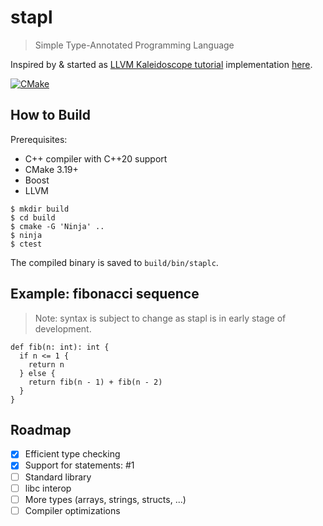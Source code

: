 # stapl

> Simple Type-Annotated Programming Language

Inspired by & started as [LLVM Kaleidoscope tutorial](https://llvm.org/docs/tutorial/) implementation [here](https://github.com/sohnryang/playground/tree/main/llvm/kaleidoscope).

[![CMake](https://github.com/sohnryang/stapl/actions/workflows/cmake.yml/badge.svg)](https://github.com/sohnryang/stapl/actions/workflows/cmake.yml)

## How to Build

Prerequisites:

- C++ compiler with C++20 support
- CMake 3.19+
- Boost
- LLVM

```shellsession
$ mkdir build
$ cd build
$ cmake -G 'Ninja' ..
$ ninja
$ ctest
```

The compiled binary is saved to `build/bin/staplc`.

## Example: fibonacci sequence

> Note: syntax is subject to change as stapl is in early stage of development.

```
def fib(n: int): int {
  if n <= 1 {
    return n
  } else {
    return fib(n - 1) + fib(n - 2)
  }
}
```

## Roadmap

- [x] Efficient type checking
- [x] Support for statements: #1
- [ ] Standard library
- [ ] libc interop
- [ ] More types (arrays, strings, structs, ...)
- [ ] Compiler optimizations
